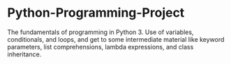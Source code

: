 # Python-Programming-Project
The fundamentals of programming in Python 3. Use of variables, conditionals, and loops, and get to some intermediate material like keyword parameters, list comprehensions, lambda expressions, and class inheritance.
